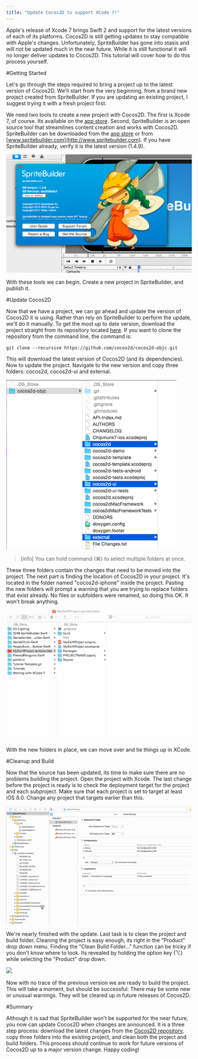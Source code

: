 ```yaml
---
title: "Update Cocos2D to support XCode 7!"
---
```


Apple's release of Xcode 7 brings Swift 2 and support for the latest versions of each of its platforms.  Cocos2D is still getting updates to stay compatible with Apple's changes.  Unfortunately, SpriteBuilder has gone into stasis and will not be updated much in the near future.  While it is still functional it will no longer deliver updates to Cocos2D.  This tutorial will cover how to do this process yourself.

#Getting Started

Let's go through the steps required to bring a project up to the latest version of Cocos2D.  We'll start from the very beginning, from a brand new project created from SpriteBuilder.  If you are updating an existing project, I suggest trying it with a fresh project first.  

We need two tools to create a new project with Cocos2D.  The first is Xcode 7, of course.  Its available on the [app store](https://itunes.apple.com/us/app/xcode/id497799835?mt=12).  Second, SpriteBuilder is an open source tool that streamlines content creation and works with Cocos2D.  SpriteBuilder can be downloaded from the [app store](https://itunes.apple.com/us/app/spritebuilder/id784912885?mt=12) or from [www.spritebuilder.com](http://www.spritebuilder.com).  If you have SpriteBuilder already, verify it is the latest version (1.4.9). 

![](./spritebuilder_version.png)

With these tools we can begin.  Create a new project in SpriteBuilder, and publish it.

#Update Cocos2D

Now that we have a project, we can go ahead and update the version of Cocos2D it is using.  Rather than rely on SpriteBuilder to perform the update, we'll do it manually.  To get the most up to date version, download the project straight from its repository located [here](https://github.com/cocos2d/cocos2d-objc).  If you want to clone the repository from the command line, the command is:

	git clone --recursive https://github.com/cocos2d/cocos2d-objc.git

This will download the latest version of Cocos2D (and its dependencies).  Now to update the project.  Navigate to the new version and copy three folders: cocos2d, cocos2d-ui and external.

![](./update_select.png)

> [info]
> You can hold command (⌘) to select multiple folders at once.

These three folders contain the changes that need to be moved into the project.  The next part is finding the location of Cocos2D in your project.  It's located in the folder named "cocos2d-iphone" inside the project.  Pasting the new folders will prompt a warning that you are trying to replace folders that exist already.  No files or subfolders were renamed, so doing this OK.  It won't break anything.

![](./copy_folders.gif)

With the new folders in place, we can move over and tie things up in XCode.  

#Cleanup and Build

Now that the source has been updated, its time to make sure there are no problems building the project.  Open the project with Xcode.  The last change before the project is ready is to check the deployment target for the project and each subproject.  Make sure that each project is set to target at least iOS 8.0.  Change any project that targets earlier than this.

![](./new_targets.gif)

We're nearly finished with the update.  Last task is to clean the project and build folder.  Cleaning the project is easy enough, its right in the "Product" drop down menu.  Finding the "Clean Build Folder..." function can be tricky if you don't know where to look.  Its revealed by holding the option key (⌥) while selecting the "Product" drop down.

![](./such_clean.gif)

Now with no trace of the previous version we are ready to build the project.  This will take a moment, but should be successful.  There may be some new or unusual warnings.  They will be cleared up in future releases of Cocos2D.

#Summary

Although it is sad that SpriteBuilder won't be supported for the near future, you now can update Cocos2D when changes are announced.  It is a three step process: download the latest changes from the [Cocos2D repository](https://github.com/cocos2d/cocos2d-objc), copy three folders into the existing project, and clean both the project and build folders.  This process should continue to work for future versions of Cocos2D up to a major version change.  Happy coding!